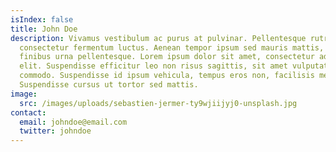 ```yaml
---
isIndex: false
title: John Doe
description: Vivamus vestibulum ac purus at pulvinar. Pellentesque rutrum massa
  consectetur fermentum luctus. Aenean tempor ipsum sed mauris mattis, ac
  finibus urna pellentesque. Lorem ipsum dolor sit amet, consectetur adipiscing
  elit. Suspendisse efficitur leo non risus sagittis, sit amet vulputate libero
  commodo. Suspendisse id ipsum vehicula, tempus eros non, facilisis metus.
  Suspendisse cursus ut tortor sed mattis.
image:
  src: /images/uploads/sebastien-jermer-ty9wjiijyj0-unsplash.jpg
contact:
  email: johndoe@email.com
  twitter: johndoe
---
```

